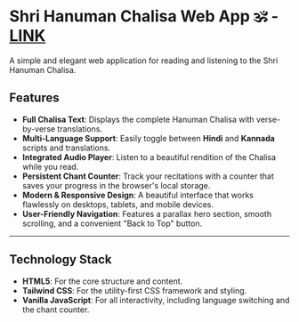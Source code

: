 # Shri Hanuman Chalisa Web App 🕉️ - [**LINK**](https://your-github-username.github.io/your-repository-name/)
A simple and elegant web application for reading and listening to the Shri Hanuman Chalisa. 

## Features

* **Full Chalisa Text**: Displays the complete Hanuman Chalisa with verse-by-verse translations.
* **Multi-Language Support**: Easily toggle between **Hindi** and **Kannada** scripts and translations.
* **Integrated Audio Player**: Listen to a beautiful rendition of the Chalisa while you read.
* **Persistent Chant Counter**: Track your recitations with a counter that saves your progress in the browser's local storage.
* **Modern & Responsive Design**: A beautiful interface that works flawlessly on desktops, tablets, and mobile devices.
* **User-Friendly Navigation**: Features a parallax hero section, smooth scrolling, and a convenient "Back to Top" button.

---

## Technology Stack

* **HTML5**: For the core structure and content.
* **Tailwind CSS**: For the utility-first CSS framework and styling.
* **Vanilla JavaScript**: For all interactivity, including language switching and the chant counter.
